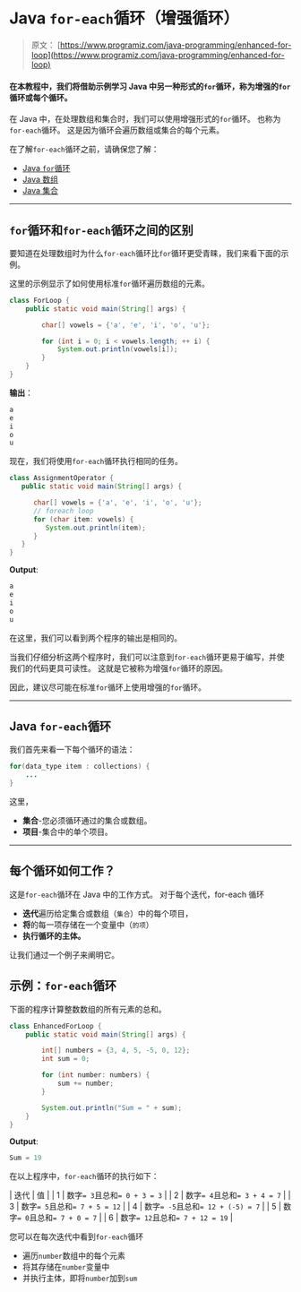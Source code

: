 # Java `for-each`循环（增强循环）

> 原文： [https://www.programiz.com/java-programming/enhanced-for-loop](https://www.programiz.com/java-programming/enhanced-for-loop)

#### 在本教程中，我们将借助示例学习 Java 中另一种形式的`for`循环，称为增强的`for`循环或每个循环。

在 Java 中，在处理数组和集合时，我们可以使用增强形式的`for`循环。 也称为`for-each`循环。 这是因为循环会遍历数组或集合的每个元素。

在了解`for-each`循环之前，请确保您了解：

*   [Java `for`循环](/java-programming/for-loop "Java for Loop")
*   [Java 数组](/java-programming/arrays "Java Arrays")
*   [Java 集合](/java-programming/collections "Java Collections")

* * *

## `for`循环和`for-each`循环之间的区别

要知道在处理数组时为什么`for-each`循环比`for`循环更受青睐，我们来看下面的示例。

这里的示例显示了如何使用标准`for`循环遍历数组的元素。

```java
class ForLoop {
    public static void main(String[] args) {

        char[] vowels = {'a', 'e', 'i', 'o', 'u'};

        for (int i = 0; i < vowels.length; ++ i) {
            System.out.println(vowels[i]);
        }
    }
}
```

**输出**：

```java
a
e
i
o
u
```

现在，我们将使用`for-each`循环执行相同的任务。

```java
class AssignmentOperator {
   public static void main(String[] args) {

      char[] vowels = {'a', 'e', 'i', 'o', 'u'};
      // foreach loop
      for (char item: vowels) {
         System.out.println(item);
      }
   }
}
```

**Output**:

```java
a
e
i
o
u
```

在这里，我们可以看到两个程序的输出是相同的。

当我们仔细分析这两个程序时，我们可以注意到`for-each`循环更易于编写，并使我们的代码更具可读性。 这就是它被称为增强`for`循环的原因。

因此，建议尽可能在标准`for`循环上使用增强的`for`循环。

* * *

## Java `for-each`循环

我们首先来看一下每个循环的语法：

```java
for(data_type item : collections) {
    ...
}
```

这里，

*   **集合**-您必须循环通过的集合或数组。
*   **项目**-集合中的单个项目。

* * *

## 每个循环如何工作？

这是`for-each`循环在 Java 中的工作方式。 对于每个迭代，for-each 循环

*   **迭代**遍历给定集合或数组（`集合`）中的每个项目，
*   **将**的每一项存储在一个变量中（`的项`）
*   **执行循环的主体。**

让我们通过一个例子来阐明它。

## 示例：`for-each`循环

下面的程序计算整数数组的所有元素的总和。

```java
class EnhancedForLoop {
    public static void main(String[] args) {

        int[] numbers = {3, 4, 5, -5, 0, 12};
        int sum = 0;

        for (int number: numbers) {
            sum += number;
        }

        System.out.println("Sum = " + sum);
    }
}
```

**Output**:

```java
Sum = 19
```

在以上程序中，`for-each`循环的执行如下：

| 迭代 | 值 |
| 1 | 数字`= 3`且总和`= 0 + 3 = 3` |
| 2 | 数字`= 4`且总和`= 3 + 4 = 7` |
| 3 | 数字`= 5`且总和`= 7 + 5 = 12` |
| 4 | 数字`= -5`且总和`= 12 + (-5) = 7` |
| 5 | 数字`= 0`且总和`= 7 + 0 = 7` |
| 6 | 数字`= 12`且总和`= 7 + 12 = 19` |

您可以在每次迭代中看到`for-each`循环

*   遍历`number`数组中的每个元素
*   将其存储在`number`变量中
*   并执行主体，即将`number`加到`sum`